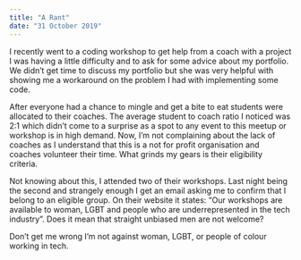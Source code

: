 ```yaml
---
title: "A Rant"
date: "31 October 2019"
---
```


I recently went to a coding workshop to get help from a coach with a project I was having a little difficulty and to ask for some advice about my portfolio. We didn’t get time to discuss my portfolio but she was very helpful with showing me a workaround on the problem I had with implementing some code. 

After everyone had a chance to mingle and get a bite to eat students were allocated to their coaches.  The average student to coach ratio I noticed was 2:1 which didn’t come to a surprise as a spot to any event to this meetup or workshop is in high demand. Now, I’m not complaining about the lack of coaches as I understand that this is a not for profit organisation and coaches volunteer their time. What grinds my gears is their eligibility criteria. 

Not knowing about this, I attended two of their workshops. Last night being the second and strangely enough I get an email asking me to confirm that I belong to an eligible group.
On their website it states: “Our workshops are available to woman, LGBT and people who are underrepresented in the tech industry”. Does it mean that straight unbiased men are not welcome? 

Don’t get me wrong I’m not against woman, LGBT, or people of colour working in tech.

